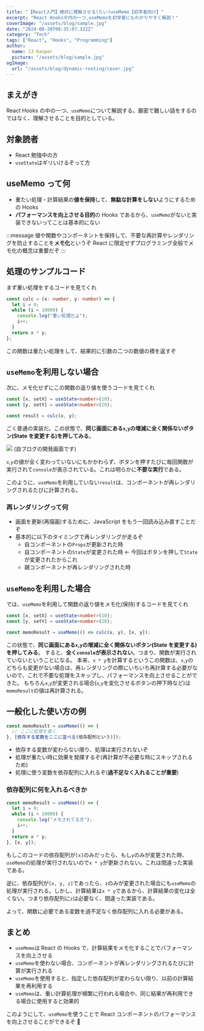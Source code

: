 ```yaml
---
title: "【React入門】絶対に理解させる(たい)useMemo【初学者向け】"
excerpt: "React Hooksの内の一つ,useMemoを初学者にもわかりやすく解説！"
coverImage: "/assets/blog/sample.jpg"
date: "2024-08-20T08:35:07.322Z"
category: "Tech"
tags: ["React", "Hooks", "Programming"]
author:
  name: JJ Kasper
  picture: "/assets/blog/sample.jpg"
ogImage:
  url: "/assets/blog/dynamic-routing/cover.jpg"
---
```


## まえがき

React Hooks の中の一つ、`useMemo`について解説する。厳密で難しい話をするのではなく、理解させることを目的としている。

## 対象読者

- React 勉強中の方
- `useState`はギリいけるぞって方

## useMemo って何

- 重たい処理・計算結果の**値を保持**して、**無駄な計算をしない**ようにするための Hooks
- **パフォーマンスを向上させる目的**の Hooks であるから、`useMemo`がないと実装できないってことは基本的にない

:::message
値や関数やコンポーネントを保持して、不要な再計算やレンダリングを防止することを**メモ化**というぞ React に限定せずプログラミング全般でメモ化の概念は重要だぞ
:::

## 処理のサンプルコード

まず重い処理をするコードを見てくれ

```ts
const culc = (x: number, y: number) => {
  let i = 0;
  while (i < 10000) {
    console.log("重い処理だよ");
    i++;
  }
  return x * y;
};
```

この関数は重たい処理をして、結果的に引数の二つの数値の積を返すぞ

## `useMemo`を利用しない場合

次に、メモ化せずにこの関数の返り値を使うコードを見てくれ

```ts
const [x, setX] = useState<number>(10);
const [y, setY] = useState<number>(20);

const result = culc(x, y);
```

ごく普通の実装だ。この状態で、**同じ画面にある`x`,`y`の増減に全く関係ないボタン(State を変更する)を押してみる**。

![](https://storage.googleapis.com/zenn-user-upload/1e0f5c2236f3-20240820.png)
(自ブログの開発画面です)

`x`,`y`の値が全く変わっていないにもかかわらず、ボタンを押すたびに毎回関数が実行されて`console`が表示されている。これは明らかに**不要な実行**である。

このように、`useMemo`を利用していない`result`は、コンポーネントが再レンダリングされるたびに計算される。

### 再レンダリングって何

- 画面を更新(再描画)するために、JavaScript をもう一回読み込み直すことだぞ
- 基本的に以下のタイミングで再レンダリングが走るぞ
  - 自コンポーネントの`Props`が更新された時
  - 自コンポーネントの`State`が変更された時 ← 今回はボタンを押して`State`が変更されたからこれ
  - 親コンポーネントが再レンダリングされた時

## `useMemo`を利用した場合

では、`useMemo`を利用して関数の返り値をメモ化(保持)するコードを見てくれ

```ts
const [x, setX] = useState<number>(10);
const [y, setY] = useState<number>(20);

const memoResult = useMemo(() => culc(x, y), [x, y]);
```

この状態で、**同じ画面にある`x`,`y`の増減に全く関係ないボタン(State を変更する)を押してみる**。
すると、**全く`console`が表示されない**。つまり、関数が実行されていないということになる。
本来、`x * y`を計算するというこの関数は、`x`,`y`のどちらも変更がない場合は、再レンダリングの際にいちいち再計算する必要がないので、これで不要な処理をスキップし、パフォーマンスを向上させることができた。
もちろん`x`,`y`が変更される場合(`x`,`y`を変化させるボタンの押下時など)は`memoResult`の値は再計算される。

## 一般化した使い方の例

```ts
const memoResult = useMemo(() => {
  // ここに処理を書く
}, [依存する変数をここに並べる(依存配列という)]);
```

- 依存する変数が変わらない限り、処理は実行されないぞ
- 処理が重たい時に効果を発揮するぞ(再計算が不必要な時にスキップされるため)
- 処理に使う変数を依存配列に入れるぞ(**過不足なく入れることが重要**)

### 依存配列に何を入れるべきか

```ts
const memoResult = useMemo(() => {
  let i = 0;
  while (i < 10000) {
    console.log("メモされてる方");
    i++;
  }
  return x * y;
}, [x, y]);
```

もしこのコードの依存配列が`[x]`のみだったら、もし`y`のみが変更された時、`useMemo`の処理が実行されないので`x * y`が更新されない。これは間違った実装である。

逆に、依存配列が`[x, y, z]`であったら、`z`のみが変更された場合にも`useMemo`の処理が実行される。しかし、計算結果は`x * y`であるから、計算結果の変化は全くない。つまり依存配列に`z`は必要なく、間違った実装である。

よって、関数に必要である変数を過不足なく依存配列に入れる必要がある。

## まとめ

- `useMemo`は React の Hooks で、計算結果をメモ化することでパフォーマンスを向上させる
- `useMemo`を使わない場合、コンポーネントが再レンダリングされるたびに計算が実行される
- `useMemo`を使用すると、指定した依存配列が変わらない限り、以前の計算結果を再利用する
- `useMemo`は、重い計算処理が頻繁に行われる場合や、同じ結果が再利用できる場合に使用すると効果的

このようにして、`useMemo`を使うことで React コンポーネントのパフォーマンスを向上させることができるぞ 🚗
